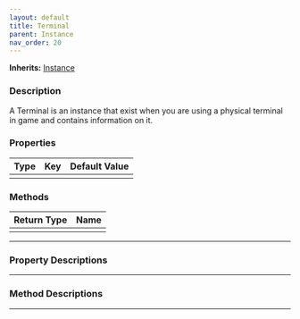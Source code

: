 ```yaml
---
layout: default
title: Terminal
parent: Instance
nav_order: 20
---
```


**Inherits:** [Instance](../Instance.md)
### Description
A Terminal is an instance that exist when you are using a physical terminal in game and contains information on it.

### Properties

| Type | Key | Default Value |  
| --- | --- | --- |  
| | |

### Methods

| Return Type | Name |
| --- | --- |
| | |

---

### Property Descriptions

---

### Method Descriptions

---
